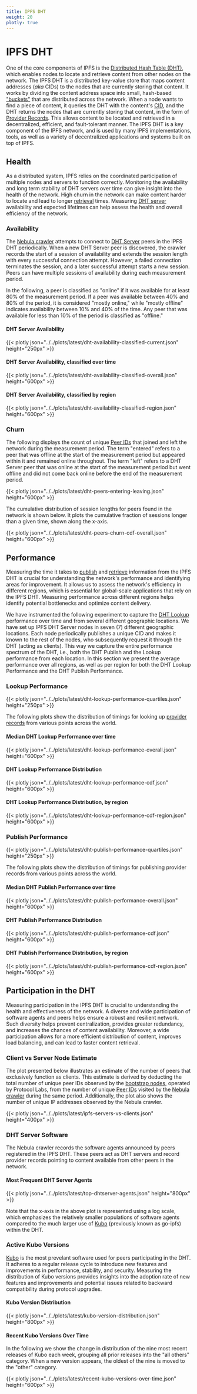 ```yaml
---
title: IPFS DHT
weight: 20
plotly: true
---
```


# IPFS DHT

One of the core components of IPFS is the [Distributed Hash Table (DHT)](https://docs.ipfs.tech/concepts/dht/#distributed-hash-tables-dhts), which enables nodes to locate and retrieve content from other nodes on the network. The IPFS DHT is a distributed key-value store that maps content addresses (_aka_ CIDs) to the nodes that are currently storing that content. It works by dividing the content address space into small, hash-based ["buckets"](https://docs.ipfs.tech/concepts/dht/#peer-buckets) that are distributed across the network. When a node wants to find a piece of content, it queries the DHT with the content's [CID](https://docs.ipfs.tech/concepts/content-addressing/#what-is-a-cid), and the DHT returns the nodes that are currently storing that content, in the form of [Provider Records](https://docs.ipfs.tech/concepts/dht/#provider-records). This allows content to be located and retrieved in a decentralized, efficient, and fault-tolerant manner. The IPFS DHT is a key component of the IPFS network, and is used by many IPFS implementations, tools, as well as a variety of decentralized applications and systems built on top of IPFS.

## Health

As a distributed system, IPFS relies on the coordinated participation of multiple nodes and servers to function correctly. Monitoring the
availability and long term stability of DHT servers over time can give insight into the health of the network. High churn in the network
can make content harder to locate and lead to longer [retrieval](https://docs.ipfs.tech/concepts/lifecycle/#_3-retrieval) times. Measuring [DHT server](https://docs.ipfs.tech/concepts/dht/#qualification) availability and expected lifetimes can help 
assess the health and overall efficiency of the network.

### Availability

The [Nebula crawler](/tools/nebula) attempts to connect to [DHT Server](https://docs.ipfs.tech/concepts/dht/#qualification) peers in the IPFS DHT periodically. When a new DHT Server peer is discovered, the crawler records the start of a session of availability and extends the session length with every successful connection attempt. However, a failed connection terminates the session, and a later successful attempt starts a new session. Peers can have multiple sessions of availability during each measurement period. 

In the following, a peer is classified as "online" if it was available for at least 80% of the measurement period. If a peer was available between 40% and 80% of the period, it is considered "mostly online," while "mostly offline" indicates availability between 10% and 40% of the time. Any peer that was available for less than 10% of the period is classified as "offline."

#### DHT Server Availability

{{< plotly json="../../plots/latest/dht-availability-classified-current.json" height="250px" >}}


#### DHT Server Availability, classified over time

{{< plotly json="../../plots/latest/dht-availability-classified-overall.json" height="600px" >}}

#### DHT Server Availability, classified by region

{{< plotly json="../../plots/latest/dht-availability-classified-region.json" height="600px" >}}

### Churn

The following displays the count of unique [Peer IDs](https://docs.ipfs.tech/concepts/glossary/#peer-id) that joined and left the network during the measurement period. The term "entered" refers to a peer that was offline at the start of the measurement period but appeared within it and remained online throughout. The term "left" refers to a DHT Server peer that was online at the start of the measurement period but went offline and did not come back online before the end of the measurement period.

{{< plotly json="../../plots/latest/dht-peers-entering-leaving.json" height="600px" >}}

The cumulative distribution of session lengths for peers found in the network is shown below. It plots the cumulative fraction of sessions longer than a given time, shown along the x-axis.

{{< plotly json="../../plots/latest/dht-peers-churn-cdf-overall.json" height="600px" >}}


## Performance

Measuring the time it takes to [publish](https://docs.ipfs.tech/concepts/lifecycle/#_2-pinning) and [retrieve](https://docs.ipfs.tech/concepts/lifecycle/#_3-retrieval) information from the IPFS DHT is crucial for understanding the network's performance and identifying areas for improvement. It allows us to assess the network's efficiency in different regions, which is essential for global-scale applications that rely on the IPFS DHT. Measuring performance across different regions helps identify potential bottlenecks and optimize content delivery. 

We have instrumented the following experiment to capture the [DHT Lookup](https://docs.ipfs.tech/concepts/dht/#lookup-algorithm) performance over time and from several different geographic locations.
We have set up IPFS DHT Server nodes in seven (7) different geographic locations. Each node periodically publishes a unique CID and makes it known to the rest of the nodes, who subsequently request it through the DHT (acting as clients). This way we capture the entire performance spectrum of the DHT, i.e., both the DHT Publish and the Lookup performance from each location.
In this section we present the average performance over all regions, as well as per region for both the DHT Lookup Performance and the DHT Publish Performance.

### Lookup Performance

{{< plotly json="../../plots/latest/dht-lookup-performance-quartiles.json" height="250px" >}}

The following plots show the distribution of timings for looking up [provider records](https://docs.ipfs.tech/concepts/dht/#provider-records) from various points across the world. 

#### Median DHT Lookup Performance over time

{{< plotly json="../../plots/latest/dht-lookup-performance-overall.json" height="600px" >}}

#### DHT Lookup Performance Distribution

{{< plotly json="../../plots/latest/dht-lookup-performance-cdf.json" height="600px" >}}

#### DHT Lookup Performance Distribution, by region

{{< plotly json="../../plots/latest/dht-lookup-performance-cdf-region.json" height="600px" >}}

### Publish Performance

{{< plotly json="../../plots/latest/dht-publish-performance-quartiles.json" height="250px" >}}

The following plots show the distribution of timings for publishing provider records from various points across the world.

#### Median DHT Publish Performance over time

{{< plotly json="../../plots/latest/dht-publish-performance-overall.json" height="600px" >}}

#### DHT Publish Performance Distribution

{{< plotly json="../../plots/latest/dht-publish-performance-cdf.json" height="600px" >}}

#### DHT Publish Performance Distribution, by region

{{< plotly json="../../plots/latest/dht-publish-performance-cdf-region.json" height="600px" >}}

## Participation in the DHT

Measuring participation in the IPFS DHT is crucial to understanding the health and effectiveness of the network. A diverse and wide participation of software agents and peers helps ensure a robust and resilient network. Such diversity helps prevent centralization, provides greater redundancy, and increases the chances of content availability. Moreover, a wide participation allows for a more efficient distribution of content, improves load balancing, and can lead to faster content retrieval. 

### Client vs Server Node Estimate

The plot presented below illustrates an estimate of the number of peers that exclusively function as clients. This estimate is derived by deducting the total number of unique peer IDs observed by the [bootstrap nodes](https://docs.ipfs.tech/concepts/glossary/#bootstrap-node), operated by Protocol Labs, from the number of unique [Peer IDs](https://docs.ipfs.tech/concepts/glossary/#peer-id) visited by the [Nebula crawler](/tools/nebula/) during the same period. Additionally, the plot also shows the number of unique IP addresses observed by the Nebula crawler.

{{< plotly json="../../plots/latest/ipfs-servers-vs-clients.json" height="400px" >}}

### DHT Server Software

The Nebula crawler records the software agents announced by peers registered in the IPFS DHT. 
These peers act as DHT servers and record provider records pointing to content available from other peers in the network.

#### Most Frequent DHT Server Agents

{{< plotly json="../../plots/latest/top-dhtserver-agents.json" height="800px" >}}

Note that the x-axis in the above plot is represented using a log scale, which emphasizes the relatively smaller  populations of software agents compared to the much larger use of [Kubo](https://github.com/ipfs/kubo) (previously known as go-ipfs) within the DHT. 


### Active Kubo Versions

[Kubo](https://github.com/ipfs/kubo) is the most prevelant software used for peers participating in the DHT. It adheres to a regular release cycle to introduce new features and improvements in performance, stability, and security. Measuring the distribution of Kubo versions provides insights into the adoption rate of new features and improvements and potential issues related to backward compatibility during protocol upgrades. 

#### Kubo Version Distribution

{{< plotly json="../../plots/latest/kubo-version-distribution.json" height="800px" >}}

#### Recent Kubo Versions Over Time

In the following we show the change in distribution of the nine most recent releases of Kubo each week, grouping all prior releases into the "all others" category. When a new version appears, the oldest of the nine is moved to the "other" category.

{{< plotly json="../../plots/latest/recent-kubo-versions-over-time.json" height="600px" >}}



